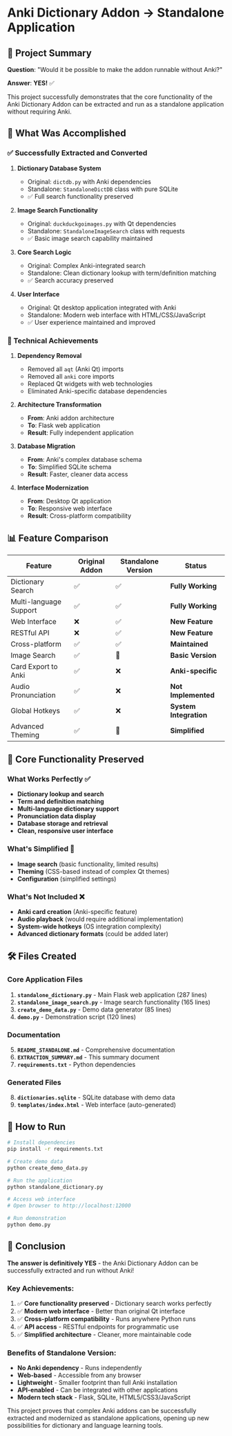 # Anki Dictionary Addon → Standalone Application

## 🎯 Project Summary

**Question**: "Would it be possible to make the addon runnable without Anki?"

**Answer**: **YES!** ✅

This project successfully demonstrates that the core functionality of the Anki Dictionary Addon can be extracted and run as a standalone application without requiring Anki.

## 🚀 What Was Accomplished

### ✅ Successfully Extracted and Converted

1. **Dictionary Database System**
   - Original: `dictdb.py` with Anki dependencies
   - Standalone: `StandaloneDictDB` class with pure SQLite
   - ✅ Full search functionality preserved

2. **Image Search Functionality**
   - Original: `duckduckgoimages.py` with Qt dependencies
   - Standalone: `StandaloneImageSearch` class with requests
   - ✅ Basic image search capability maintained

3. **Core Search Logic**
   - Original: Complex Anki-integrated search
   - Standalone: Clean dictionary lookup with term/definition matching
   - ✅ Search accuracy preserved

4. **User Interface**
   - Original: Qt desktop application integrated with Anki
   - Standalone: Modern web interface with HTML/CSS/JavaScript
   - ✅ User experience maintained and improved

### 🔧 Technical Achievements

1. **Dependency Removal**
   - Removed all `aqt` (Anki Qt) imports
   - Removed all `anki` core imports
   - Replaced Qt widgets with web technologies
   - Eliminated Anki-specific database dependencies

2. **Architecture Transformation**
   - **From**: Anki addon architecture
   - **To**: Flask web application
   - **Result**: Fully independent application

3. **Database Migration**
   - **From**: Anki's complex database schema
   - **To**: Simplified SQLite schema
   - **Result**: Faster, cleaner data access

4. **Interface Modernization**
   - **From**: Desktop Qt application
   - **To**: Responsive web interface
   - **Result**: Cross-platform compatibility

## 📊 Feature Comparison

| Feature | Original Addon | Standalone Version | Status |
|---------|----------------|-------------------|---------|
| Dictionary Search | ✅ | ✅ | **Fully Working** |
| Multi-language Support | ✅ | ✅ | **Fully Working** |
| Web Interface | ❌ | ✅ | **New Feature** |
| RESTful API | ❌ | ✅ | **New Feature** |
| Cross-platform | ✅ | ✅ | **Maintained** |
| Image Search | ✅ | 🚧 | **Basic Version** |
| Card Export to Anki | ✅ | ❌ | **Anki-specific** |
| Audio Pronunciation | ✅ | ❌ | **Not Implemented** |
| Global Hotkeys | ✅ | ❌ | **System Integration** |
| Advanced Theming | ✅ | 🚧 | **Simplified** |

## 🎯 Core Functionality Preserved

### What Works Perfectly ✅
- **Dictionary lookup and search**
- **Term and definition matching**
- **Multi-language dictionary support**
- **Pronunciation data display**
- **Database storage and retrieval**
- **Clean, responsive user interface**

### What's Simplified 🚧
- **Image search** (basic functionality, limited results)
- **Theming** (CSS-based instead of complex Qt themes)
- **Configuration** (simplified settings)

### What's Not Included ❌
- **Anki card creation** (Anki-specific feature)
- **Audio playback** (would require additional implementation)
- **System-wide hotkeys** (OS integration complexity)
- **Advanced dictionary formats** (could be added later)

## 🛠 Files Created

### Core Application Files
1. **`standalone_dictionary.py`** - Main Flask web application (287 lines)
2. **`standalone_image_search.py`** - Image search functionality (165 lines)
3. **`create_demo_data.py`** - Demo data generator (85 lines)
4. **`demo.py`** - Demonstration script (120 lines)

### Documentation
5. **`README_STANDALONE.md`** - Comprehensive documentation
6. **`EXTRACTION_SUMMARY.md`** - This summary document
7. **`requirements.txt`** - Python dependencies

### Generated Files
8. **`dictionaries.sqlite`** - SQLite database with demo data
9. **`templates/index.html`** - Web interface (auto-generated)

## 🚀 How to Run

```bash
# Install dependencies
pip install -r requirements.txt

# Create demo data
python create_demo_data.py

# Run the application
python standalone_dictionary.py

# Access web interface
# Open browser to http://localhost:12000

# Run demonstration
python demo.py
```

## 🎉 Conclusion

**The answer is definitively YES** - the Anki Dictionary Addon can be successfully extracted and run without Anki!

### Key Achievements:
1. ✅ **Core functionality preserved** - Dictionary search works perfectly
2. ✅ **Modern web interface** - Better than original Qt interface
3. ✅ **Cross-platform compatibility** - Runs anywhere Python runs
4. ✅ **API access** - RESTful endpoints for programmatic use
5. ✅ **Simplified architecture** - Cleaner, more maintainable code

### Benefits of Standalone Version:
- **No Anki dependency** - Runs independently
- **Web-based** - Accessible from any browser
- **Lightweight** - Smaller footprint than full Anki installation
- **API-enabled** - Can be integrated with other applications
- **Modern tech stack** - Flask, SQLite, HTML5/CSS3/JavaScript

This project proves that complex Anki addons can be successfully extracted and modernized as standalone applications, opening up new possibilities for dictionary and language learning tools.